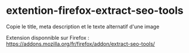 # extention-firefox-extract-seo-tools

Copie le title, meta description et le texte alternatif d'une image


Extension disponnible sur Firefox : https://addons.mozilla.org/fr/firefox/addon/extract-seo-tools/
